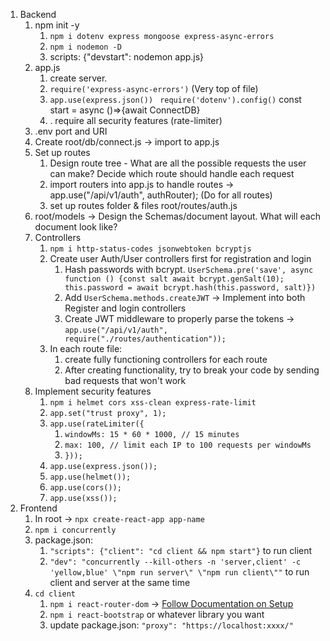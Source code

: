 1. Backend
   1. npm init -y
      1. `npm i dotenv express mongoose express-async-errors`
      2. `npm i nodemon -D`
      3. scripts: {"devstart": nodemon app.js}
   2. app.js
      1. create server.
      2. `require('express-async-errors')` (Very top of file)
      3. `app.use(express.json()) ` `require('dotenv').config()` const start = async ()=>{await ConnectDB}
      4. . require all security features (rate-limiter)
   3. .env port and URI
   4. Create root/db/connect.js -> import to app.js
   5. Set up routes
      1. Design route tree - What are all the possible requests the user can make? Decide which route should handle each request
      2. import routers into app.js to handle routes -> app.use("/api/v1/auth", authRouter); (Do for all routes)
      3. set up routes folder & files root/routes/auth.js
   6. root/models -> Design the Schemas/document layout. What will each document look like?
   7. Controllers
      1. `npm i http-status-codes jsonwebtoken bcryptjs`
      2. Create user Auth/User controllers first for registration and login
         1. Hash passwords with bcrypt. `UserSchema.pre('save', async function () {const salt await bcrypt.genSalt(10); this.password = await bcrypt.hash(this.password, salt)})`
         2. Add `UserSchema.methods.createJWT` -> Implement into both Register and login controllers
         3. Create JWT middleware to properly parse the tokens -> `app.use("/api/v1/auth", require("./routes/authentication"));`
      3. In each route file:
         1. create fully functioning controllers for each route
         2. After creating functionality, try to break your code by sending bad requests that won't work
   8. Implement security features
      1. `npm i helmet cors xss-clean express-rate-limit`
      2. `app.set("trust proxy", 1);`
      3. `app.use(rateLimiter({`
         1. `windowMs: 15 * 60 * 1000, // 15 minutes`
         2. `max: 100, // limit each IP to 100 requests per windowMs`
         3. `}));`
      4. `app.use(express.json());`
      5. `app.use(helmet());`
      6. `app.use(cors());`
      7. `app.use(xss());`
2. Frontend
   1. In root -> `npx create-react-app app-name`
   2. `npm i concurrently`
   3. package.json:
      1. `"scripts": {"client": "cd client && npm start"}` to run client
      2. `"dev": "concurrently --kill-others -n 'server,client' -c 'yellow,blue' \"npm run server\" \"npm run client\""` to run client and server at the same time
   4. `cd client`
      1. `npm i react-router-dom` -> [Follow Documentation on Setup](https://reactrouter.com/docs/en/v6/getting-started/installation#create-react-app)
      2. `npm i react-bootstrap` or whatever library you want
      3. update package.json: `"proxy": "https://localhost:xxxx/"`
